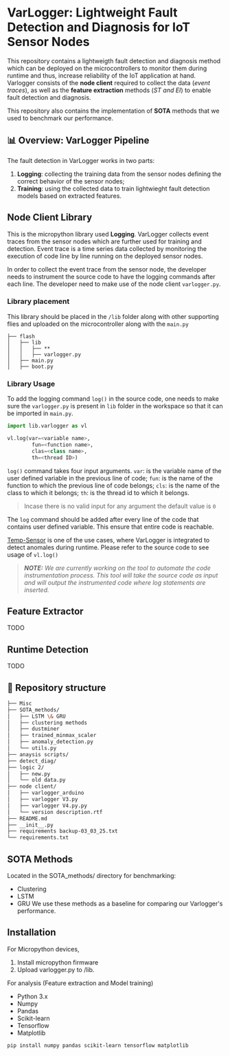 # VarLogger: Lightweight Fault Detection and Diagnosis for IoT Sensor Nodes
This repository contains a lightweigth fault detection and diagnosis method which can be deployed on the microcontrollers to monitor them during runtime and thus, increase reliability of the IoT application at hand. Varlogger consists of the **node client** required to collect the data (*event traces*), as well as the **feature extraction** methods (*ST and EI*) to enable fault detection and diagnosis. 

This repository also contains the implementation of **SOTA** methods that we used to benchmark our performance.
<!-- This branch contains the code used to produce the results for *VarLogger: Anomaly Detection in IoT Sensor Nodes* publication. -->

## 📊 Overview: VarLogger Pipeline
The fault detection in VarLogger works in two parts: 
1. **Logging**: collecting the training data from the sensor nodes defining the correct behavior of the sensor nodes; 
2. **Training**: using the collected data to train lightwieght fault detection models based on extracted features.

## Node Client Library
This is the micropython library used **Logging**. VarLogger collects event traces from the sensor nodes which are further used for training and detection. Event trace is a time series data collected by monitoring the execution of code line by line running on the deployed sensor nodes. 

In order to collect the event trace from the sensor node, the developer needs to instrument the source code to have the logging commands after each line. The developer need to make use of the node client `varlogger.py`.

### Library placement
This library should be placed in the ```/lib``` folder along with other supporting flies and uploaded on the microcontroller along with the `main.py`
```
├── flash
│   ├── lib
│   │   ├── **
│   │   ├── varlogger.py
│   ├── main.py
│   ├── boot.py
````

### Library Usage
To add the logging command `log()` in the source code, one needs to make sure the `varlogger.py` is present in `lib` folder in the workspace so that it can be imported in `main.py`.

```python
import lib.varlogger as vl

vl.log(var=<variable name>, 
        fun=<function name>, 
        clas=<class name>, 
        th=<thread ID>)
```

`log()` command takes four input arguments. `var`: is the variable name of the user defined variable in the previous line of code; `fun`: is the name of the function to which the previous line of code belongs; `cls`: is the name of the class to which it belongs; `th`: is the thread id to which it belongs.

> Incase there is no valid input for any argument the default value is `0`

The `log` command should be added after every line of the code that contains user defined variable. This ensure that entire code is reachable. 

[Temp-Sensor](https://github.com/saurabh-2905/TempSensor/tree/main/transmitter) is one of the use cases, where VarLogger is integrated to detect anomales during runtime. Please refer to the source code to see usage of `vl.log()`

> **_NOTE:_** *We are currently working on the tool to automate the code instrumentation process. This tool will take the source code as input and will output the instrumented code where log statements are inserted.* 

## Feature Extractor
TODO

## Runtime Detection
TODO

## 📂 Repository structure
```bash
├── Misc
├── SOTA_methods/
│   ├── LSTM \& GRU
│   ├── clustering methods
│   ├── dustminer
│   ├── trained_minmax_scaler
│   ├── anomaly_detection.py
│   └── utils.py
├── anaysis scripts/
├── detect_diag/
├── logic 2/
│   ├── new.py
│   └── old data.py
├── node client/
│   ├── varlogger_arduino
│   ├── varlogger V3.py
│   ├── varlogger V4.py.py
│   └── version description.rtf
├── README.md
├── __init__.py
├── requirements backup-03_03_25.txt
└── requirements.txt
```


## SOTA Methods
Located in the SOTA_methods/ directory for benchmarking:
- Clustering
- LSTM
- GRU
We use these methods as a baseline for comparing our Varlogger's performance.

## Installation
For Micropython devices,
1. Install micropython firmware
2. Upload varlogger.py to /lib.

For analysis (Feature extraction and Model training)
- Python 3.x
- Numpy
- Pandas
- Scikit-learn
- Tensorflow
- Matplotlib

```bash
pip install numpy pandas scikit-learn tensorflow matplotlib
```